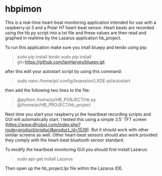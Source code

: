 # hbpimon
This is a real-time heart-beat monitoring application intended for use with a raspberry-pi 3 and a Polar H7 heart-beat sensor. Heart beats are recorded using the hb.py script into a txt file and these values are then read and graphed in realtime by the Lazarus application hb_project.

To run this application make sure you intall bluepy and tendo using pip:

> sudo pip install tendo
> sudo pip install git+https://github.com/IanHarvey/bluepy.git

after this edit your autostart script by using this command:

> sudo nano /home/pi/.config/lxsession/LXDE-pi/autostart

then add the following two lines to the file: 

> @python /home/pi/HB_PORJECT/hb.py
> @/home/pi/HB_PROJECT/hb_project

Next time you start your raspberry pi the heartbeat recording scripts and GUI will automatically start. I tested this using a simple 3.5' TFT screen (https://www.dfrobot.com/index.php?route=product/product&product_id=1539). But it should work with other similar screens as well.
Other heart-beat sensors should also work provided they comply with the heart-beat bluetooth sensor standard.

To modify the heartbeat monitoring GUI you should first install Lazarus:

> sudo apt-get install Lazarus

Then open up the hb_project.lpi file within the Lazarus IDE.

